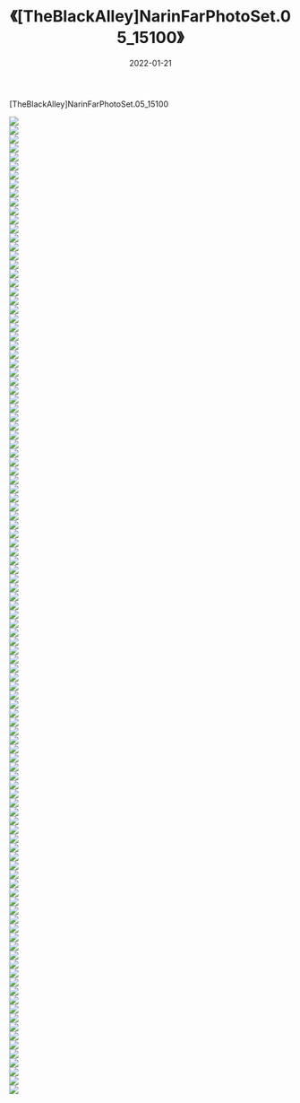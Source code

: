 ﻿---
layout: post
title:  《[TheBlackAlley]NarinFarPhotoSet.05_15100》
date:   2022-01-21
img: http://imgx.orgx.ga/漏D/2022/[TheBlackAlley]NarinFarPhotoSet.05_15100/000.jpg
categories: [美女, 清纯, 唯美]
---

[TheBlackAlley]NarinFarPhotoSet.05_15100

  ![](http://imgx.orgx.ga/漏D/2022/[TheBlackAlley]NarinFarPhotoSet.05_15100/001.jpg) <br> ![](http://imgx.orgx.ga/漏D/2022/[TheBlackAlley]NarinFarPhotoSet.05_15100/002.jpg) <br> ![](http://imgx.orgx.ga/漏D/2022/[TheBlackAlley]NarinFarPhotoSet.05_15100/003.jpg) <br> ![](http://imgx.orgx.ga/漏D/2022/[TheBlackAlley]NarinFarPhotoSet.05_15100/004.jpg) <br> ![](http://imgx.orgx.ga/漏D/2022/[TheBlackAlley]NarinFarPhotoSet.05_15100/005.jpg) <br> ![](http://imgx.orgx.ga/漏D/2022/[TheBlackAlley]NarinFarPhotoSet.05_15100/006.jpg) <br> ![](http://imgx.orgx.ga/漏D/2022/[TheBlackAlley]NarinFarPhotoSet.05_15100/007.jpg) <br> ![](http://imgx.orgx.ga/漏D/2022/[TheBlackAlley]NarinFarPhotoSet.05_15100/008.jpg) <br> ![](http://imgx.orgx.ga/漏D/2022/[TheBlackAlley]NarinFarPhotoSet.05_15100/009.jpg) <br> ![](http://imgx.orgx.ga/漏D/2022/[TheBlackAlley]NarinFarPhotoSet.05_15100/010.jpg) <br> ![](http://imgx.orgx.ga/漏D/2022/[TheBlackAlley]NarinFarPhotoSet.05_15100/011.jpg) <br> ![](http://imgx.orgx.ga/漏D/2022/[TheBlackAlley]NarinFarPhotoSet.05_15100/012.jpg) <br> ![](http://imgx.orgx.ga/漏D/2022/[TheBlackAlley]NarinFarPhotoSet.05_15100/013.jpg) <br> ![](http://imgx.orgx.ga/漏D/2022/[TheBlackAlley]NarinFarPhotoSet.05_15100/014.jpg) <br> ![](http://imgx.orgx.ga/漏D/2022/[TheBlackAlley]NarinFarPhotoSet.05_15100/015.jpg) <br> ![](http://imgx.orgx.ga/漏D/2022/[TheBlackAlley]NarinFarPhotoSet.05_15100/016.jpg) <br> ![](http://imgx.orgx.ga/漏D/2022/[TheBlackAlley]NarinFarPhotoSet.05_15100/017.jpg) <br> ![](http://imgx.orgx.ga/漏D/2022/[TheBlackAlley]NarinFarPhotoSet.05_15100/018.jpg) <br> ![](http://imgx.orgx.ga/漏D/2022/[TheBlackAlley]NarinFarPhotoSet.05_15100/019.jpg) <br> ![](http://imgx.orgx.ga/漏D/2022/[TheBlackAlley]NarinFarPhotoSet.05_15100/020.jpg) <br> ![](http://imgx.orgx.ga/漏D/2022/[TheBlackAlley]NarinFarPhotoSet.05_15100/021.jpg) <br> ![](http://imgx.orgx.ga/漏D/2022/[TheBlackAlley]NarinFarPhotoSet.05_15100/022.jpg) <br> ![](http://imgx.orgx.ga/漏D/2022/[TheBlackAlley]NarinFarPhotoSet.05_15100/023.jpg) <br> ![](http://imgx.orgx.ga/漏D/2022/[TheBlackAlley]NarinFarPhotoSet.05_15100/024.jpg) <br> ![](http://imgx.orgx.ga/漏D/2022/[TheBlackAlley]NarinFarPhotoSet.05_15100/025.jpg) <br> ![](http://imgx.orgx.ga/漏D/2022/[TheBlackAlley]NarinFarPhotoSet.05_15100/026.jpg) <br> ![](http://imgx.orgx.ga/漏D/2022/[TheBlackAlley]NarinFarPhotoSet.05_15100/027.jpg) <br> ![](http://imgx.orgx.ga/漏D/2022/[TheBlackAlley]NarinFarPhotoSet.05_15100/028.jpg) <br> ![](http://imgx.orgx.ga/漏D/2022/[TheBlackAlley]NarinFarPhotoSet.05_15100/029.jpg) <br> ![](http://imgx.orgx.ga/漏D/2022/[TheBlackAlley]NarinFarPhotoSet.05_15100/030.jpg) <br> ![](http://imgx.orgx.ga/漏D/2022/[TheBlackAlley]NarinFarPhotoSet.05_15100/031.jpg) <br> ![](http://imgx.orgx.ga/漏D/2022/[TheBlackAlley]NarinFarPhotoSet.05_15100/032.jpg) <br> ![](http://imgx.orgx.ga/漏D/2022/[TheBlackAlley]NarinFarPhotoSet.05_15100/033.jpg) <br> ![](http://imgx.orgx.ga/漏D/2022/[TheBlackAlley]NarinFarPhotoSet.05_15100/034.jpg) <br> ![](http://imgx.orgx.ga/漏D/2022/[TheBlackAlley]NarinFarPhotoSet.05_15100/035.jpg) <br> ![](http://imgx.orgx.ga/漏D/2022/[TheBlackAlley]NarinFarPhotoSet.05_15100/036.jpg) <br> ![](http://imgx.orgx.ga/漏D/2022/[TheBlackAlley]NarinFarPhotoSet.05_15100/037.jpg) <br> ![](http://imgx.orgx.ga/漏D/2022/[TheBlackAlley]NarinFarPhotoSet.05_15100/038.jpg) <br> ![](http://imgx.orgx.ga/漏D/2022/[TheBlackAlley]NarinFarPhotoSet.05_15100/039.jpg) <br> ![](http://imgx.orgx.ga/漏D/2022/[TheBlackAlley]NarinFarPhotoSet.05_15100/040.jpg) <br> ![](http://imgx.orgx.ga/漏D/2022/[TheBlackAlley]NarinFarPhotoSet.05_15100/041.jpg) <br> ![](http://imgx.orgx.ga/漏D/2022/[TheBlackAlley]NarinFarPhotoSet.05_15100/042.jpg) <br> ![](http://imgx.orgx.ga/漏D/2022/[TheBlackAlley]NarinFarPhotoSet.05_15100/043.jpg) <br> ![](http://imgx.orgx.ga/漏D/2022/[TheBlackAlley]NarinFarPhotoSet.05_15100/044.jpg) <br> ![](http://imgx.orgx.ga/漏D/2022/[TheBlackAlley]NarinFarPhotoSet.05_15100/045.jpg) <br> ![](http://imgx.orgx.ga/漏D/2022/[TheBlackAlley]NarinFarPhotoSet.05_15100/046.jpg) <br> ![](http://imgx.orgx.ga/漏D/2022/[TheBlackAlley]NarinFarPhotoSet.05_15100/047.jpg) <br> ![](http://imgx.orgx.ga/漏D/2022/[TheBlackAlley]NarinFarPhotoSet.05_15100/048.jpg) <br> ![](http://imgx.orgx.ga/漏D/2022/[TheBlackAlley]NarinFarPhotoSet.05_15100/049.jpg) <br> ![](http://imgx.orgx.ga/漏D/2022/[TheBlackAlley]NarinFarPhotoSet.05_15100/050.jpg) <br> ![](http://imgx.orgx.ga/漏D/2022/[TheBlackAlley]NarinFarPhotoSet.05_15100/051.jpg) <br> ![](http://imgx.orgx.ga/漏D/2022/[TheBlackAlley]NarinFarPhotoSet.05_15100/052.jpg) <br> ![](http://imgx.orgx.ga/漏D/2022/[TheBlackAlley]NarinFarPhotoSet.05_15100/053.jpg) <br> ![](http://imgx.orgx.ga/漏D/2022/[TheBlackAlley]NarinFarPhotoSet.05_15100/054.jpg) <br> ![](http://imgx.orgx.ga/漏D/2022/[TheBlackAlley]NarinFarPhotoSet.05_15100/055.jpg) <br> ![](http://imgx.orgx.ga/漏D/2022/[TheBlackAlley]NarinFarPhotoSet.05_15100/056.jpg) <br> ![](http://imgx.orgx.ga/漏D/2022/[TheBlackAlley]NarinFarPhotoSet.05_15100/057.jpg) <br> ![](http://imgx.orgx.ga/漏D/2022/[TheBlackAlley]NarinFarPhotoSet.05_15100/058.jpg) <br> ![](http://imgx.orgx.ga/漏D/2022/[TheBlackAlley]NarinFarPhotoSet.05_15100/059.jpg) <br> ![](http://imgx.orgx.ga/漏D/2022/[TheBlackAlley]NarinFarPhotoSet.05_15100/060.jpg) <br> ![](http://imgx.orgx.ga/漏D/2022/[TheBlackAlley]NarinFarPhotoSet.05_15100/061.jpg) <br> ![](http://imgx.orgx.ga/漏D/2022/[TheBlackAlley]NarinFarPhotoSet.05_15100/062.jpg) <br> ![](http://imgx.orgx.ga/漏D/2022/[TheBlackAlley]NarinFarPhotoSet.05_15100/063.jpg) <br> ![](http://imgx.orgx.ga/漏D/2022/[TheBlackAlley]NarinFarPhotoSet.05_15100/064.jpg) <br> ![](http://imgx.orgx.ga/漏D/2022/[TheBlackAlley]NarinFarPhotoSet.05_15100/065.jpg) <br> ![](http://imgx.orgx.ga/漏D/2022/[TheBlackAlley]NarinFarPhotoSet.05_15100/066.jpg) <br> ![](http://imgx.orgx.ga/漏D/2022/[TheBlackAlley]NarinFarPhotoSet.05_15100/067.jpg) <br> ![](http://imgx.orgx.ga/漏D/2022/[TheBlackAlley]NarinFarPhotoSet.05_15100/068.jpg) <br> ![](http://imgx.orgx.ga/漏D/2022/[TheBlackAlley]NarinFarPhotoSet.05_15100/069.jpg) <br> ![](http://imgx.orgx.ga/漏D/2022/[TheBlackAlley]NarinFarPhotoSet.05_15100/070.jpg) <br> ![](http://imgx.orgx.ga/漏D/2022/[TheBlackAlley]NarinFarPhotoSet.05_15100/071.jpg) <br> ![](http://imgx.orgx.ga/漏D/2022/[TheBlackAlley]NarinFarPhotoSet.05_15100/072.jpg) <br> ![](http://imgx.orgx.ga/漏D/2022/[TheBlackAlley]NarinFarPhotoSet.05_15100/073.jpg) <br> ![](http://imgx.orgx.ga/漏D/2022/[TheBlackAlley]NarinFarPhotoSet.05_15100/074.jpg) <br> ![](http://imgx.orgx.ga/漏D/2022/[TheBlackAlley]NarinFarPhotoSet.05_15100/075.jpg) <br> ![](http://imgx.orgx.ga/漏D/2022/[TheBlackAlley]NarinFarPhotoSet.05_15100/076.jpg) <br> ![](http://imgx.orgx.ga/漏D/2022/[TheBlackAlley]NarinFarPhotoSet.05_15100/077.jpg) <br> ![](http://imgx.orgx.ga/漏D/2022/[TheBlackAlley]NarinFarPhotoSet.05_15100/078.jpg) <br> ![](http://imgx.orgx.ga/漏D/2022/[TheBlackAlley]NarinFarPhotoSet.05_15100/079.jpg) <br> ![](http://imgx.orgx.ga/漏D/2022/[TheBlackAlley]NarinFarPhotoSet.05_15100/080.jpg) <br> ![](http://imgx.orgx.ga/漏D/2022/[TheBlackAlley]NarinFarPhotoSet.05_15100/081.jpg) <br> ![](http://imgx.orgx.ga/漏D/2022/[TheBlackAlley]NarinFarPhotoSet.05_15100/082.jpg) <br> ![](http://imgx.orgx.ga/漏D/2022/[TheBlackAlley]NarinFarPhotoSet.05_15100/083.jpg) <br> ![](http://imgx.orgx.ga/漏D/2022/[TheBlackAlley]NarinFarPhotoSet.05_15100/084.jpg) <br> ![](http://imgx.orgx.ga/漏D/2022/[TheBlackAlley]NarinFarPhotoSet.05_15100/085.jpg) <br> ![](http://imgx.orgx.ga/漏D/2022/[TheBlackAlley]NarinFarPhotoSet.05_15100/086.jpg) <br> ![](http://imgx.orgx.ga/漏D/2022/[TheBlackAlley]NarinFarPhotoSet.05_15100/087.jpg) <br> ![](http://imgx.orgx.ga/漏D/2022/[TheBlackAlley]NarinFarPhotoSet.05_15100/088.jpg) <br> ![](http://imgx.orgx.ga/漏D/2022/[TheBlackAlley]NarinFarPhotoSet.05_15100/089.jpg) <br> ![](http://imgx.orgx.ga/漏D/2022/[TheBlackAlley]NarinFarPhotoSet.05_15100/090.jpg) <br> ![](http://imgx.orgx.ga/漏D/2022/[TheBlackAlley]NarinFarPhotoSet.05_15100/091.jpg) <br> ![](http://imgx.orgx.ga/漏D/2022/[TheBlackAlley]NarinFarPhotoSet.05_15100/092.jpg) <br> ![](http://imgx.orgx.ga/漏D/2022/[TheBlackAlley]NarinFarPhotoSet.05_15100/093.jpg) <br> ![](http://imgx.orgx.ga/漏D/2022/[TheBlackAlley]NarinFarPhotoSet.05_15100/094.jpg) <br> ![](http://imgx.orgx.ga/漏D/2022/[TheBlackAlley]NarinFarPhotoSet.05_15100/095.jpg) <br> ![](http://imgx.orgx.ga/漏D/2022/[TheBlackAlley]NarinFarPhotoSet.05_15100/096.jpg) <br> ![](http://imgx.orgx.ga/漏D/2022/[TheBlackAlley]NarinFarPhotoSet.05_15100/097.jpg) <br> ![](http://imgx.orgx.ga/漏D/2022/[TheBlackAlley]NarinFarPhotoSet.05_15100/098.jpg) <br> ![](http://imgx.orgx.ga/漏D/2022/[TheBlackAlley]NarinFarPhotoSet.05_15100/099.jpg) <br> ![](http://imgx.orgx.ga/漏D/2022/[TheBlackAlley]NarinFarPhotoSet.05_15100/100.jpg) <br> ![](http://imgx.orgx.ga/漏D/2022/[TheBlackAlley]NarinFarPhotoSet.05_15100/101.jpg) <br> ![](http://imgx.orgx.ga/漏D/2022/[TheBlackAlley]NarinFarPhotoSet.05_15100/102.jpg) <br> ![](http://imgx.orgx.ga/漏D/2022/[TheBlackAlley]NarinFarPhotoSet.05_15100/103.jpg) <br> ![](http://imgx.orgx.ga/漏D/2022/[TheBlackAlley]NarinFarPhotoSet.05_15100/104.jpg) <br> ![](http://imgx.orgx.ga/漏D/2022/[TheBlackAlley]NarinFarPhotoSet.05_15100/105.jpg) <br> ![](http://imgx.orgx.ga/漏D/2022/[TheBlackAlley]NarinFarPhotoSet.05_15100/106.jpg) <br> ![](http://imgx.orgx.ga/漏D/2022/[TheBlackAlley]NarinFarPhotoSet.05_15100/107.jpg) <br> ![](http://imgx.orgx.ga/漏D/2022/[TheBlackAlley]NarinFarPhotoSet.05_15100/108.jpg) <br> ![](http://imgx.orgx.ga/漏D/2022/[TheBlackAlley]NarinFarPhotoSet.05_15100/109.jpg) <br>